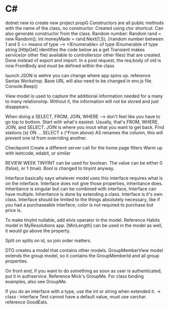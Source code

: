 # C#
dotnet new to create new project
propG
Constructors are all public methods with the name of the class, no constructor. Created using ctor shortcut.
Can also generate constructor from the class.
Random number:
Random rand = new Random();
int moneyMade = rand.Next(1,5); //random number between 1 and 5
<> means of type --> <IEnumerable<string>> of type IEnumerable of type string
[HttpGet] identifies the code below as a get
Transient makes service(or other file) available to controllers(or other files) that are created. Done instead of export and import. 
In a post request, the req.body of old is now FromBody and must be defined within the class

launch JSON is wehre you can change where app spins up. reference Santas Workshop. Base URL will also need to be changed in env.js file.
Console.Beep()

View model is used to capture the additional information needed for a many to many relationship. Without it, the information will not be stored and just disappears.

When doing a SELECT, FROM, JOIN, WHERE --> don't feel like you have to go top to bottom. Start with what's easiest. Usually, that's FROM, WHERE, JOIN, and SELECT.
JOIN is where you inout what you want to get back. Find stations (s) ON ...
SELECT s (^From above)
AS renames the column, this will prevent one id from overriding another.




Checkpoint
Create a different server call for the home page filters
Warm up with leetcode, edabit, or similar

REVIEW WEEK
TINYINT can be used for boolean. The value can be either 0 (false), or 1 (true). Bool is changed to tinyint anyway. 

Interface basically says whatever model uses this interface requires what is on the interface. Interface does not give those properties, inheritance does. 
Inheritance is singular but can be combined with interface, Interface can have multiple.
Inheritance is done by extending a class. Interface is it's own class.
Interface should be limited to the things absolutely necessary, like if you had a purchaseable interface, color is not required to purchase but price is.

To make tinyInt nullable, add elvis operator in the model. Reference Habits model in MyResolutions app.
[MinLength] can be used in the model as well, it would go above the property.

Split on splits on id, so join order matters.

DTO creates a model that contains other models.
GroupMemberView model extends the group model, so it contains the GroupMemberId and all group properties.

On front end, if you want to do something as soon as user is authenticated, put it in authservice. Reference Mick's GroupMe.
For class binding examples, also see GroupMe.

If you do an interface with a <t> type, use the int or string when extended it. -> class : interface<int>
Text cannot have a default value, must use varchar. reference GoodEats.
